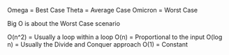 Omega = Best Case
Theta = Average Case
Omicron = Worst Case

Big O is about the Worst Case scenario

O(n^2) = Usually a loop within a loop
O(n) = Proportional to the input
O(log n) = Usually the Divide and Conquer approach
O(1) = Constant